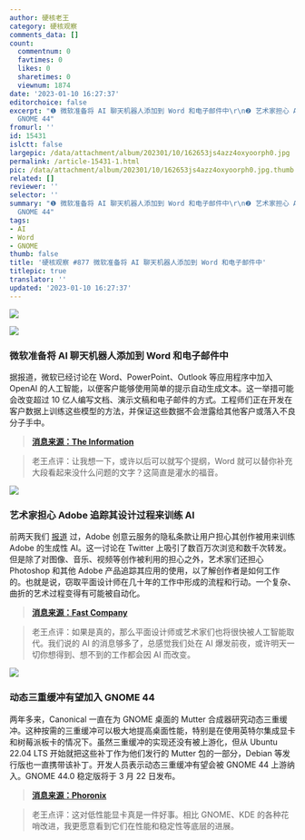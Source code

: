 ```yaml
---
author: 硬核老王
category: 硬核观察
comments_data: []
count:
  commentnum: 0
  favtimes: 0
  likes: 0
  sharetimes: 0
  viewnum: 1874
date: '2023-01-10 16:27:37'
editorchoice: false
excerpt: "❶ 微软准备将 AI 聊天机器人添加到 Word 和电子邮件中\r\n❷ 艺术家担心 Adobe 追踪其设计过程来训练 AI\r\n❸ 动态三重缓冲有望加入
  GNOME 44"
fromurl: ''
id: 15431
islctt: false
largepic: /data/attachment/album/202301/10/162653js4azz4oxyoorph0.jpg
permalink: /article-15431-1.html
pic: /data/attachment/album/202301/10/162653js4azz4oxyoorph0.jpg.thumb.jpg
related: []
reviewer: ''
selector: ''
summary: "❶ 微软准备将 AI 聊天机器人添加到 Word 和电子邮件中\r\n❷ 艺术家担心 Adobe 追踪其设计过程来训练 AI\r\n❸ 动态三重缓冲有望加入
  GNOME 44"
tags:
- AI
- Word
- GNOME
thumb: false
title: '硬核观察 #877 微软准备将 AI 聊天机器人添加到 Word 和电子邮件中'
titlepic: true
translator: ''
updated: '2023-01-10 16:27:37'
---
```


![](/data/attachment/album/202301/10/162653js4azz4oxyoorph0.jpg)


![](/data/attachment/album/202301/10/162701erjppc8jq1bii1rw.jpg)


### 微软准备将 AI 聊天机器人添加到 Word 和电子邮件中


据报道，微软已经讨论在 Word、PowerPoint、Outlook 等应用程序中加入 OpenAI 的人工智能，以便客户能够使用简单的提示自动生成文本。这一举措可能会改变超过 10 亿人编写文档、演示文稿和电子邮件的方式。工程师们正在开发在客户数据上训练这些模型的方法，并保证这些数据不会泄露给其他客户或落入不良分子手中。



> 
> **[消息来源：The Information](https://www.theinformation.com/articles/ghost-writer-microsoft-looks-to-add-openais-chatbot-technology-to-word-email)**
> 
> 
> 



> 
> 老王点评：让我想一下，或许以后可以就写个提纲，Word 就可以替你补充大段看起来没什么问题的文字？这简直是灌水的福音。
> 
> 
> 


![](/data/attachment/album/202301/10/162711fv4nhiiwgy6t6r8p.jpg)


### 艺术家担心 Adobe 追踪其设计过程来训练 AI


前两天我们 [报道](/article-15425-1.html) 过，Adobe 创意云服务的隐私条款让用户担心其创作被用来训练 Adobe 的生成性 AI。这一讨论在 Twitter 上吸引了数百万次浏览和数千次转发。但是除了对图像、音乐、视频等创作被利用的担心之外，艺术家们还担心 Photoshop 和其他 Adobe 产品追踪其应用的使用，以了解创作者是如何工作的。也就是说，窃取平面设计师在几十年的工作中形成的流程和行动。一个复杂、曲折的艺术过程变得有可能被自动化。



> 
> **[消息来源：Fast Company](https://www.fastcompany.com/90831386/artists-accuse-adobe-tracking-design-ai)**
> 
> 
> 



> 
> 老王点评：如果是真的，那么平面设计师或艺术家们也将很快被人工智能取代。我们说的 AI 的消息够多了，总感觉我们处在 AI 爆发前夜，或许明天一切你想得到、想不到的工作都会因 AI 而改变。
> 
> 
> 


![](/data/attachment/album/202301/10/162723telv3nb7nvk2gkgk.jpg)


### 动态三重缓冲有望加入 GNOME 44


两年多来，Canonical 一直在为 GNOME 桌面的 Mutter 合成器研究动态三重缓冲。这种按需的三重缓冲可以极大地提高桌面性能，特别是在使用英特尔集成显卡和树莓派板卡的情况下。虽然三重缓冲的实现还没有被上游化，但从 Ubuntu 22.04 LTS 开始就把这些补丁作为他们发行的 Mutter 包的一部分，Debian 等发行版也一直携带该补丁。开发人员表示动态三重缓冲有望会被 GNOME 44 上游纳入。GNOME 44.0 稳定版将于 3 月 22 日发布。



> 
> **[消息来源：Phoronix](https://www.phoronix.com/news/GNOME-44-Hopes-Triple-Buffering)**
> 
> 
> 



> 
> 老王点评：这对低性能显卡真是一件好事。相比 GNOME、KDE 的各种花哨改进，我更愿意看到它们在性能和稳定性等底层的进展。
> 
> 
>
